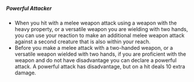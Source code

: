 ##### Powerful Attacker

- When you hit with a melee weapon attack using a weapon with the heavy property, or a versatile weapon you are wielding with two hands, you can use your reaction to make an additional melee weapon attack against a second creature that is also within your reach.
- Before you make a melee attack with a two-handed weapon, or a versatile weapon wielded with two hands, if you are proficient with the weapon and do not have disadvantage you can declare a powerful attack.
  A powerful attack has disadvantage, but on a hit deals 10 extra damage.

